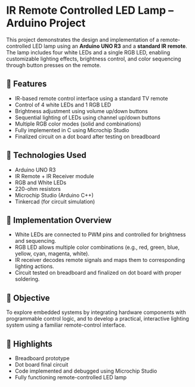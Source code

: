 # IR Remote Controlled LED Lamp – Arduino Project

This project demonstrates the design and implementation of a remote-controlled LED lamp using an **Arduino UNO R3** and a **standard IR remote**. The lamp includes four white LEDs and a single RGB LED, enabling customizable lighting effects, brightness control, and color sequencing through button presses on the remote.

## 📌 Features

- IR-based remote control interface using a standard TV remote
- Control of 4 white LEDs and 1 RGB LED
- Brightness adjustment using volume up/down buttons
- Sequential lighting of LEDs using channel up/down buttons
- Multiple RGB color modes (solid and combinations)
- Fully implemented in C using Microchip Studio
- Finalized circuit on a dot board after testing on breadboard

## 🧰 Technologies Used

- Arduino UNO R3
- IR Remote + IR Receiver module
- RGB and White LEDs
- 220-ohm resistors
- Microchip Studio (Arduino C++)
- Tinkercad (for circuit simulation)

## 🔧 Implementation Overview

- White LEDs are connected to PWM pins and controlled for brightness and sequencing.
- RGB LED allows multiple color combinations (e.g., red, green, blue, yellow, cyan, magenta, white).
- IR receiver decodes remote signals and maps them to corresponding lighting actions.
- Circuit tested on breadboard and finalized on dot board with proper soldering.

## 🎯 Objective

To explore embedded systems by integrating hardware components with programmable control logic, and to develop a practical, interactive lighting system using a familiar remote-control interface.

## 📸 Highlights

- Breadboard prototype
- Dot board final circuit
- Code implemented and debugged using Microchip Studio
- Fully functioning remote-controlled LED lamp

